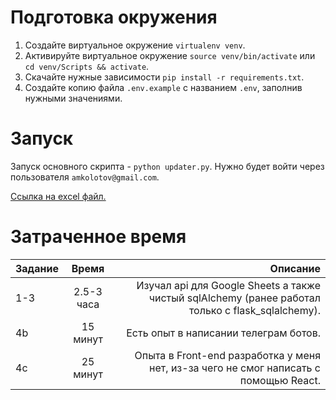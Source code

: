 # Подготовка окружения
1. Создайте виртуальное окружение `virtualenv venv`.
2. Активируйте виртуальное окружение `source venv/bin/activate` или `cd venv/Scripts && activate`.
3. Скачайте нужные зависимости `pip install -r requirements.txt`.
4. Создайте копию файла `.env.example` с названием `.env`, заполнив нужными значениями.

# Запуск
Запуск основного скрипта - `python updater.py`. Нужно будет войти через пользователя `amkolotov@gmail.com`.

[Ссылка на excel файл.](https://docs.google.com/spreadsheets/d/1h7zcnZwaAievU9Xte0NnFJHtRS8FCZ6Fqzpe90paE0k/edit?usp=sharing)


# Затраченное время

| Задание         | Время          | Описание  |
| ------------- |:-------------:| -----:|
| 1-3      | 2.5-3 часа | Изучал api для Google Sheets а также чистый sqlAlchemy (ранее работал только с flask_sqlalchemy). |
| 4b      | 15 минут      | Есть опыт в написании телеграм ботов. |
| 4с | 25 минут      | Опыта в Front-end разработка у меня нет, из-за чего не смог написать с помощью React. |
